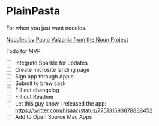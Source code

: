 # PlainPasta

For when you just want noodles.

[Noodles by Paolo Valzania from the Noun Project](https://thenounproject.com/search/?q=noodle&i=1681744)

Todo for MVP:

- [ ] Integrate Sparkle for updates
- [ ] Create microsite landing page
- [ ] Sign app through Apple
- [ ] Submit to brew cask
- [ ] Fill out changelog
- [ ] Fill out Readme
- [ ] Let this guy know I released the app: https://twitter.com/hisaac/status/775131593878888452
- [ ] Add to Open Source Mac Apps
